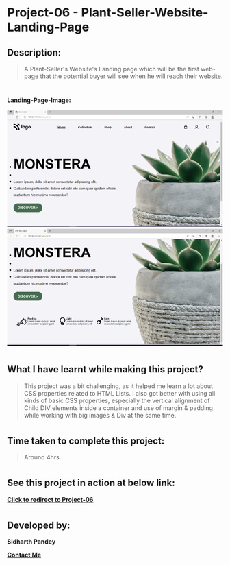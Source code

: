 # Project-06 - Plant-Seller-Website-Landing-Page


## Description:

> A Plant-Seller's Website's Landing page which will be the first web-page that the potential buyer will see when he will reach their website.

# 

**Landing-Page-Image:**

![Landing-Page-Image](./photos/Landing-Page-06.png)

#

## What I have learnt while making this project?

> This project was a bit challenging, as it helped me learn a lot about CSS properties related to HTML Lists. I also got better with using all kinds of basic CSS properties, especially the vertical alignment of Child DIV elements inside a container and use of margin & padding while working with big images & Div at the same time.

#

## Time taken to complete this project:
> Around 4hrs.

#

## See this project in action at below link:

**[Click to redirect to Project-06](https://p6-buy-plants.netlify.app/)**

#

## Developed by:

**Sidharth Pandey**

**[Contact Me](mailto:sidp0008@gmail.com)**

#